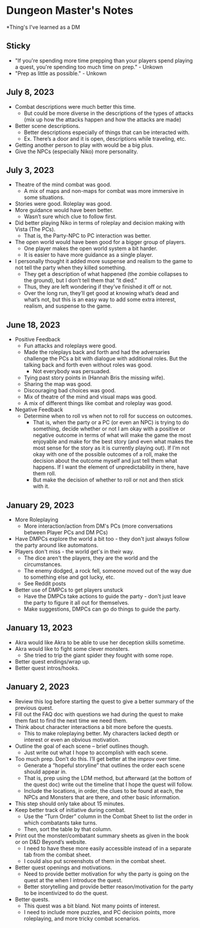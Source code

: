 # Dungeon Master's Notes

*Thing's I've learned as a DM

## Sticky

- "If you're spending more time prepping than your players spend playing a quest, you're spending too much time on prep." - Unkown
- "Prep as little as possible." - Unkown

## July 8, 2023
- Combat descriptions were much better this time.
  - But could be more diverse in the descriptions of the types of attacks (mix up how the attacks happen and how the attacks are made)
- Better scene descriptions.
  - Better descriptions especially of things that can be interacted with.
  - Ex. There’s a door and it is open, descriptions while traveling, etc.
- Getting another person to play with would be a big plus.
- Give the NPCs (especially Niko) more personality.

## July 3, 2023
- Theatre of the mind combat was good.
  - A mix of maps and non-maps for combat was more immersive in some situations.
- Stories were good. Roleplay was good.
- More guidance would have been better.
  - Wasn’t sure which clue to follow first.
- Did better playing Niko in terms of roleplay and decision making with Vista (The PCs).
  - That is, the Party-NPC to PC interaction was better.
- The open world would have been good for a bigger group of players.
  - One player makes the open world system a bit harder.
  - It is easier to have more guidance as a single player.
- I personally thought it added more suspense and realism to the game to not tell the party when they killed something.
  - They get a description of what happened (the zombie collapses to the ground), but I don’t tell them that “it died.”
  - Thus, they are left wondering if they’ve finished it off or not.
  - Over the long run, they’ll get good at knowing what’s dead and what’s not, but this is an easy way to add some extra interest, realism, and suspense to the game.

## June 18, 2023
- Positive Feedback
  - Fun attacks and roleplays were good.	
  - Made the roleplays back and forth and had the adversaries challenge the PCs a bit with dialogue with additional roles. But the talking back and forth even without roles was good.	
  	- Not everybody was persuaded.
  - Tying past story points in (Hannah Bris the missing wife).	
  - Sharing the map was good.	
  - Discouraging bad choices was good.	
  - Mix of theatre of the mind and visual maps was good.	
  - A mix of different things like combat and roleplay was good.	
- Negative Feedback
  - Determine when to roll vs when not to roll for success on outcomes.
    - That is, when the party or a PC (or even an NPC) is trying to do something, decide whether or not I am okay with a positive or negative outcome in terms of what will make the game the most enjoyable and make for the best story (and even what makes the most sense for the story as it is currently playing out). If I'm not okay with one of the possible outcomes of a roll, make the decision about the outcome myself and just tell them what happens. If I want the element of unpredictability in there, have them roll.
    - But make the decision of whether to roll or not and then stick with it.

## January 29, 2023
- More Roleplaying
  - More interaction/action from DM's PCs (more conversations between Player PCs and DM PCs)
- Have DMPCs explore the world a bit too - they don't just always follow the party around like automatons.
- Players don't miss - the world get's in their way.
  - The dice aren't the players, they are the world and the circumstances.
  - The enemy dodged, a rock fell, someone moved out of the way due to something else and got lucky, etc.
  - See Reddit posts
- Better use of DMPCs to get players unstuck
  - Have the DMPCs take actions to guide the party - don't just leave the party to figure it all out for themselves.
  - Make suggestions, DMPCs can go do things to guide the party.

## January 13, 2023
- Akra would like Akra to be able to use her deception skills sometime.
- Akra would like to fight some clever monsters.
  - She tried to trip the giant spider they fought with some rope.
- Better quest endings/wrap up.
- Better quest intros/hooks.

## January 2, 2023
- Review this log before starting the quest to give a better summary of the previous quest.
- Fill out the FAQ doc with questions we had during the quest to make them fast to find the next time we need them.
- Think about character interactions a bit more before the quests.
  - This to make roleplaying better. My characters lacked depth or interest or even an obvious motivation.
- Outline the goal of each scene – brief outlines though.
  - Just write out what I hope to accomplish with each scene.
- Too much prep. Don’t do this. I’ll get better at the improv over time.
  - Generate a “hopeful storyline” that outlines the order each scene should appear in.
  - That is, prep using the LDM method, but afterward (at the bottom of the quest doc) write out the timeline that I hope the quest will follow.
  - Include the locations, in order, the clues to be found at each, the NPCs and Monsters that are there, and other basic information.
- This step should only take about 15 minutes.
- Keep better track of initiative during combat.
  - Use the “Turn Order” column in the Combat Sheet to list the order in which combatants take turns.
  - Then, sort the table by that column.
- Print out the monster/combatant summary sheets as given in the book or on D&D Beyond’s website.
  - I need to have these more easily accessible instead of in a separate tab from the combat sheet.
  - I could also put screenshots of them in the combat sheet.
- Better quest openings and motivations.
  - Need to provide better motivation for why the party is going on the quest at the when I introduce the quest.
  - Better storytelling and provide better reason/motivation for the party to be incentivized to do the quest.
- Better quests.
  - This quest was a bit bland. Not many points of interest.
  - I need to include more puzzles, and PC decision points, more roleplaying, and more tricky combat scenarios.